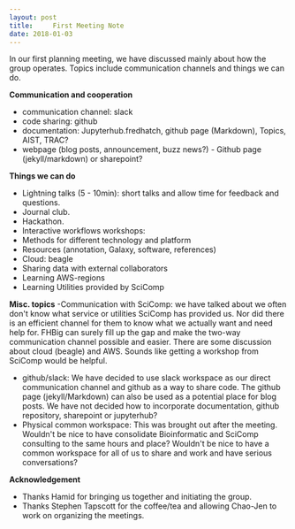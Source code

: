 ```yaml
---
layout: post
title:     First Meeting Note
date: 2018-01-03
---
```

In our first planning meeting, we have discussed mainly about how the
group operates. Topics include communication channels and things we can do.

__Communication and cooperation__
- communication channel: slack 
- code sharing: github
- documentation: Jupyterhub.fredhatch, github page (Markdown), Topics, AIST, TRAC?
- webpage (blog posts, announcement, buzz news?) - Github page (jekyll/markdown) or sharepoint?

__Things we can do__
- Lightning talks (5 - 10min): short talks and allow time for feedback and questions.
- Journal club.
- Hackathon.
- Interactive workflows workshops:
- Methods for different technology and platform 
- Resources (annotation, Galaxy, software, references)
- Cloud: beagle
- Sharing data with external collaborators
- Learning AWS-regions
- Learning Utilities provided by SciComp

__Misc. topics__
-Communication with SciComp: we have talked about we often don't know what service or utilities SciComp has provided us. Nor did there is an efficient channel for them to know what we actually want and need help for. FHBig can surely fill up the gap and make the two-way communication channel possible and easier.
There are some discussion about cloud (beagle) and AWS. Sounds like getting a workshop from SciComp would be helpful.
- github/slack: We have decided to use slack workspace as our direct communication channel and github as a way to share code. The github page (jekyll/Markdown) can also be used as a potential place for blog posts. We have not decided how to incorporate documentation, github repository, sharepoint or jupyterhub?
- Physical common workspace: This was brought out after the meeting. Wouldn't be nice to have consolidate Bioinformatic and SciComp consulting to the same hours and place? Wouldn't be nice to have a common workspace for all of us to share and work and have serious conversations?

__Acknowledgement__
- Thanks Hamid for bringing us together and initiating the group.
- Thanks Stephen Tapscott for the coffee/tea and allowing Chao-Jen to work on organizing the meetings.

 
